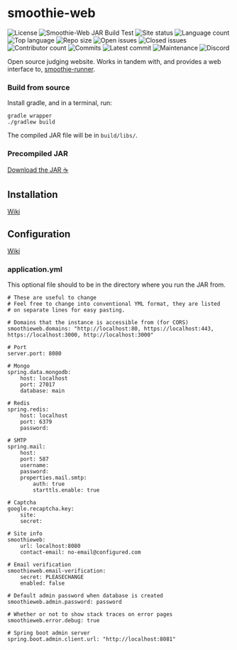 # smoothie-web
![License](https://img.shields.io/github/license/BayviewComputerClub/smoothie-web)
![Smoothie-Web JAR Build Test](https://github.com/BayviewComputerClub/smoothie-web/workflows/Smoothie-Web%20JAR%20Build/badge.svg)
![Site status](https://img.shields.io/website?down_message=offline&label=site%20status&logo=data%3Aimage%2Fpng%3Bbase64%2CiVBORw0KGgoAAAANSUhEUgAAABgAAAAYCAYAAADgdz34AAAABGdBTUEAALGPC%2FxhBQAAACBjSFJNAAB6JgAAgIQAAPoAAACA6AAAdTAAAOpgAAA6mAAAF3CculE8AAAABmJLR0QA%2FwD%2FAP%2BgvaeTAAAAB3RJTUUH5AIQDzEB0d6H0gAAAsVJREFUSMedlctvTVEYxX%2Ffvue2Gq8WVUIPiUeQCE0qCDEhREq82ogOGGjNGDEx8G8w6EzCpNFEhaSJRyREIjEgTBC0JvQhXmn1nrOXwb3q3OvcR%2BzZ%2Fda%2B%2B7e%2FtfbexygZ42EvBnUx6hbaBTQCHw0bMHgIxIuG%2B6h1WBoAaIrxdwVtCemTwYVfxFdnEdBcI8Sll2Up8BbBpXoy64Rq7qAMwASpq6wGTuQQo2HP%2FwGcGQ77mcFdzGDdBteSMMGhLG5JrV1YJbGwy%2FUeDQHLC%2BWcwSnB9QxGtcBdJdGAwOy1wYNEOSvodFh9LV1UBARmTMtHYA8ozmSX0KZaTKoIiBCLgwYDbSyxcxFweApfNeyKAAnGoqmVgo5%2FNDg4C7esmk1lAeNhLx4htB9YlTJlHbBbwFhr%2BS7KAoTIYPOATtJPWyDocliDr3AWUwET4ZnC7tkq2FLsTNHYIdRGBZtSAR5PHc4JdQFzEtIL4E3idxNw9FXwrWzYqQABObRGsC9ZN%2Bgz6C%2BZ27EhmheWC%2FsfwHjYS5Q36AAQJqQR4I5hg8DXRH0tsFfAaOvp6gCPyOIWAMdKpPsOe2fw3OBpco3CzZ6ddhSKABMrehHCw07B5oT0y2AgRnGEfgA3S9bZJtSeZlJQtHuJwFwQyXcBDQnpJfDIAJff5pDQcMLC%2BcDxAPf4y4ozkWdaELDwQ19xBwJiaYNgd0m4t2M0alj%2BAcS9KXkAEZyI8AM5%2BXNZ6mbMmgGMhz1M58M9BCxN5g4MZjCah%2FsIFJAjjg27AUwl5jXmnxRtt8TFnAF4oA7XIjhSYuMTw15Y4T%2BNI1dw%2BU7uGdyiyggARpadRHkr2g2aBZ8L1gjo92gy6WW9yzLpp78bdh40AexR%2FkIGYF8xm7ncQWGhQnh6Bnb4r4w3eAsUfbnmvr8MwFjY88HhzgotB%2BYLnGETHvwfl34Ds4MB62QXRNAAAAAldEVYdGRhdGU6Y3JlYXRlADIwMjAtMDItMTZUMTU6NDk6MDEtMDU6MDAnA9ASAAAAJXRFWHRkYXRlOm1vZGlmeQAyMDIwLTAyLTE2VDE1OjQ5OjAxLTA1OjAwVl5orgAAAABJRU5ErkJggg%3D%3D&up_message=online&url=https%3A%2F%2Fsmoothie.bayview.club)
![Language count](https://img.shields.io/github/languages/count/BayviewComputerClub/smoothie-web)
![Top language](https://img.shields.io/github/languages/top/BayviewComputerClub/smoothie-web)
![Repo size](https://img.shields.io/github/repo-size/BayviewComputerClub/smoothie-web)
![Open issues](https://img.shields.io/github/issues-raw/BayviewComputerClub/smoothie-web)
![Closed issues](https://img.shields.io/github/issues-closed-raw/BayviewComputerClub/smoothie-web)
![Contributor count](https://img.shields.io/github/contributors/BayviewComputerClub/smoothie-web)
![Commits](https://img.shields.io/github/commit-activity/w/BayviewComputerClub/smoothie-web?label=commits)
![Latest commit](https://img.shields.io/github/last-commit/BayviewComputerClub/smoothie-web)
![Maintenance](https://img.shields.io/maintenance/yes/2020)
![Discord](https://img.shields.io/discord/642159962587529237?color=%23e91e63&label=Discord&logo=Discord)

Open source judging website. Works in tandem with, and provides a web interface to, [smoothie-runner](https://github.com/BayviewComputerClub/smoothie-runner).

### Build from source
Install gradle, and in a terminal, run:

```shell script
gradle wrapper
./gradlew build
 ```
The compiled JAR file will be in `build/libs/`.

### Precompiled JAR
[Download the JAR :coffee:](https://github.com/BayviewComputerClub/smoothie-web/actions?query=workflow%3A%22Smoothie-Web+Build%22)

## Installation
[Wiki](https://github.com/BayviewComputerClub/smoothie-web/wiki/Installation)

## Configuration
[Wiki](https://github.com/BayviewComputerClub/smoothie-web/wiki/Configuration)

### application.yml
This optional file should to be in the directory where you run the JAR from.

```
# These are useful to change
# Feel free to change into conventional YML format, they are listed
# on separate lines for easy pasting.

# Domains that the instance is accessible from (for CORS)
smoothieweb.domains: "http://localhost:80, https://localhost:443, https://localhost:3000, http://localhost:3000"

# Port
server.port: 8080

# Mongo
spring.data.mongodb:
    host: localhost
    port: 27017
    database: main

# Redis
spring.redis:
    host: localhost
    port: 6379
    password: 

# SMTP
spring.mail:
    host: 
    port: 587
    username:
    password:
    properties.mail.smtp:
        auth: true
        starttls.enable: true

# Captcha
google.recaptcha.key:
    site:
    secret:

# Site info
smoothieweb:
    url: localhost:8080
    contact-email: no-email@configured.com

# Email verification
smoothieweb.email-verification:
    secret: PLEASECHANGE
    enabled: false

# Default admin password when database is created
smoothieweb.admin.password: password

# Whether or not to show stack traces on error pages
smoothieweb.error.debug: true

# Spring boot admin server
spring.boot.admin.client.url: "http://localhost:8081"
```
